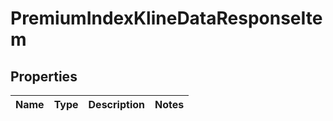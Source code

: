 

# PremiumIndexKlineDataResponseItem


## Properties

| Name | Type | Description | Notes |
|------------ | ------------- | ------------- | -------------|



